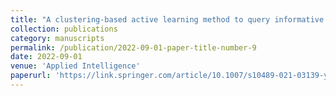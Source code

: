```yaml
---
title: "A clustering-based active learning method to query informative and representative samples"
collection: publications
category: manuscripts
permalink: /publication/2022-09-01-paper-title-number-9
date: 2022-09-01
venue: 'Applied Intelligence'
paperurl: 'https://link.springer.com/article/10.1007/s10489-021-03139-y'
---
```

